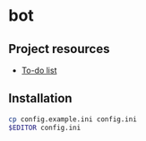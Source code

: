# bot
## Project resources
- [To-do list](https://kanboard.zacharydubois.moe/?controller=board&action=readonly&token=68e24bc986e2343abdd5789dce49b32535dfa98f71ccc1b6080ef738a9fc)

## Installation
```sh
cp config.example.ini config.ini
$EDITOR config.ini
```
